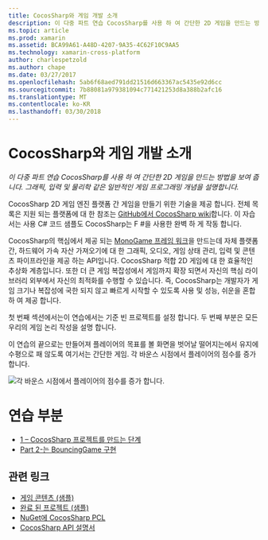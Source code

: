 ```yaml
---
title: CocosSharp와 게임 개발 소개
description: 이 다중 파트 연습 CocosSharp를 사용 하 여 간단한 2D 게임을 만드는 방법을 보여 줍니다. 그래픽, 입력 및 물리학 같은 일반적인 게임 프로그래밍 개념을 설명합니다.
ms.topic: article
ms.prod: xamarin
ms.assetid: BCA99A61-A48D-4207-9A35-4C62F10C9AA5
ms.technology: xamarin-cross-platform
author: charlespetzold
ms.author: chape
ms.date: 03/27/2017
ms.openlocfilehash: 5ab6f68aed791dd21516d663367ac5435e92d6cc
ms.sourcegitcommit: 7b88081a979381094c771421253d8a388b2afc16
ms.translationtype: MT
ms.contentlocale: ko-KR
ms.lasthandoff: 03/30/2018
---
```

# <a name="introduction-to-game-development-with-cocossharp"></a>CocosSharp와 게임 개발 소개

_이 다중 파트 연습 CocosSharp를 사용 하 여 간단한 2D 게임을 만드는 방법을 보여 줍니다. 그래픽, 입력 및 물리학 같은 일반적인 게임 프로그래밍 개념을 설명합니다._

CocosSharp 2D 게임 엔진 플랫폼 간 게임을 만들기 위한 기술을 제공 합니다. 전체 목록은 지원 되는 플랫폼에 대 한 참조는 [GitHub에서 CocosSharp wiki](https://github.com/mono/CocosSharp/wiki)합니다. 이 자습서는 사용 C# 코드 샘플도 CocosSharp는 F #을 사용한 완벽 하 게 작동 합니다.

CocosSharp의 핵심에서 제공 되는 [MonoGame 프레임 워크](http://www.monogame.net/)을 만드는데 자체 플랫폼 간, 하드웨어 가속 자산 가져오기에 대 한 그래픽, 오디오, 게임 상태 관리, 입력 및 콘텐츠 파이프라인을 제공 하는 API입니다. CocosSharp 적합 2D 게임에 대 한 효율적인 추상화 계층입니다. 또한 더 큰 게임 복잡성에서 게임까지 확장 되면서 자신의 핵심 라이브러리 외부에서 자신의 최적화를 수행할 수 있습니다. 즉, CocosSharp는 개발자가 게임 크기나 복잡성에 국한 되지 않고 빠르게 시작할 수 있도록 사용 및 성능, 쉬운을 혼합 하 여 제공 합니다.

첫 번째 섹션에서는이 연습에서는 기준 빈 프로젝트를 설정 합니다.  두 번째 부분은 모든 우리의 게임 논리 작성을 설명 합니다. 

이 연습의 끝으로는 만들어져 플레이어의 목표를 볼 화면을 벗어날 떨어지는에서 유지에 수평으로 패 않도록 여기서는 간단한 게임. 각 바운스 시점에서 플레이어의 점수를 증가 합니다.

![](images/image1.png "각 바운스 시점에서 플레이어의 점수를 증가 합니다.")

# <a name="walkthrough-parts"></a>연습 부분

* [1 – CocosSharp 프로젝트를 만드는 단계](~/graphics-games/cocossharp/first-game/part1.md)
* [Part 2-는 BouncingGame 구현](~/graphics-games/cocossharp/first-game/part2.md)

## <a name="related-links"></a>관련 링크

- [게임 콘텐츠 (샘플)](https://github.com/xamarin/mobile-samples/blob/master/BouncingGame/Resources/Content.zip?raw=true)
- [완료 된 프로젝트 (샘플)](https://developer.xamarin.com/samples/mobile/BouncingGame/)
- [NuGet에 CocosSharp PCL](http://www.nuget.org/packages/CocosSharp.PCL.Shared/)
- [CocosSharp API 설명서](https://developer.xamarin.com/api/namespace/CocosSharp/)
